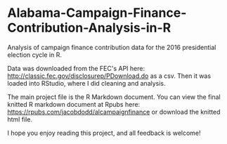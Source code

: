 # Alabama-Campaign-Finance-Contribution-Analysis-in-R
Analysis of campaign finance contribution data for the 2016 presidential election cycle in R. 

Data was downloaded from the FEC's API here: http://classic.fec.gov/disclosurep/PDownload.do as a csv. 
Then it was loaded into RStudio, where I did cleaning and analysis. 

The main project file is the R Markdown document. You can view the final knitted R markdown document at Rpubs here: https://rpubs.com/jacobdodd/alcampaignfinance or download the knitted html file.

I hope you enjoy reading this project, and all feedback is welcome!

